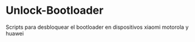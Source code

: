 # Unlock-Bootloader
Scripts para desbloquear el bootloader en dispositivos xiaomi motorola y huawei
